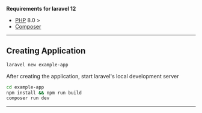 **Requirements for laravel 12**
- [PHP](https://www.php.net/) 8.0 >
- [Composer](https://getcomposer.org/)
---
## Creating Application

```sh
laravel new example-app
```

After creating the application, start laravel's local development server
```sh
cd example-app
npm install && npm run build
composer run dev
```

---
